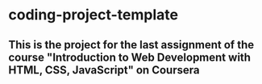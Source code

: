 # coding-project-template
<h2>
This is the project for the last assignment of the course "Introduction to Web Development with HTML, CSS, JavaScript" on Coursera
</h2>